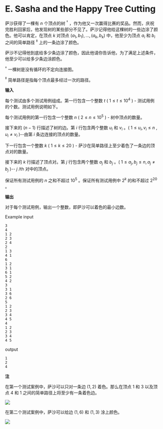 # E. Sasha and the Happy Tree Cutting

萨沙获得了一棵有 $n$ 个顶点的树 $^{\dagger}$ ，作为他又一次赢得比赛的奖品。然而，庆祝完胜利回家后，他发现树的某些部分不见了。萨沙记得他给这棵树的一些边涂了颜色。他可以肯定，在顶点 $k$ 对顶点 $(a_1, b_1), \ldots, (a_k, b_k)$ 中，他至少为顶点 $a_i$ 和 $b_i$ 之间的简单路径 $^{\ddagger}$ 上的一条边涂了颜色。

萨沙不记得他到底给多少条边涂了颜色，因此他请你告诉他，为了满足上述条件，他至少可以给多少条边涂颜色。

$^{\dagger}$ 一棵树是没有循环的不定向连接图。

$^{\ddagger}$ 简单路径是指每个顶点最多经过一次的路径。

**输入**

每个测试由多个测试用例组成。第一行包含一个整数 $t$ ( $1 \le t \le 10^4$ ) - 测试用例的个数。测试用例说明如下。

每个测试用例的第一行包含一个整数 $n$ ( $2 \leq n \leq 10^5$ ) - 树中顶点的数量。

接下来的 $(n - 1)$ 行描述了树的边。第 $i$ 行包含两个整数 $u_i$ 和 $v_i$ 。( $1 \leq u_i, v_i \leq n$ , $u_i \ne v_i$ )--由第 $i$ 条边连接的顶点的数量。

下一行包含一个整数 $k$ ( $1 \leq k \leq 20$ ) - 萨沙在简单路径上至少着色了一条边的顶点对的数量。

接下来的 $k$ 行描述了顶点对。第 $j$ 行包含两个整数 $a_j$ 和 $b_j$ 。( $1 \leq a_j, b_j \leq n, a_j \neq b_j$ )-- $j$ /th 对中的顶点。

保证所有测试用例的 $n$ 之和不超过 $10^5$ 。保证所有测试用例中 $2^k$ 的和不超过 $2^{20}$ 。

**输出**

对于每个测试用例，输出一个整数，即萨沙可以着色的最小边数。

Example
input
```
3
4
1 2
2 3
2 4
2
1 3
4 1
6
1 2
3 1
6 1
5 2
4 2
3
3 1
3 6
2 6
5
1 2
2 3
3 4
4 5
4
1 2
2 3
3 4
4 5
```
output
```
1
2
4
```


**注**

在第一个测试案例中，萨沙可以只对一条边 $(1, 2)$ 着色。那么在顶点 $1$ 和 $3$ 以及顶点 $4$ 和 $1$ 之间的简单路径上将至少有一条着色边。

![](https://espresso.codeforces.com/3f7d6ce35b22623c0032d394977870094ba2408a.png)

在第二个测试案例中，萨沙可以给边 $(1, 6)$ 和 $(1, 3)$ 涂上颜色。

![](https://espresso.codeforces.com/18abe115a6e9ef0c464030e3f3fffb4349cdecae.png)
